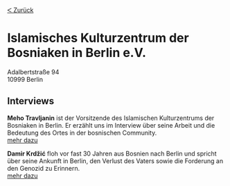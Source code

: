 [&#5176; Zurück](/map)
# Islamisches Kulturzentrum der Bosniaken in Berlin e.V.

Adalbertstraße 94
<br />10999 Berlin

## Interviews 

**Meho Travljanin** ist der Vorsitzende des Islamischen Kulturzentrums der Bosniaken in Berlin. Er erzählt uns im
Interview über seine Arbeit und die Bedeutung des Ortes in der bosnischen Community.
<br />[mehr dazu](/reportage/travljanin)

**Damir Krdžić** floh vor fast 30 Jahren aus Bosnien nach Berlin und spricht über seine Ankunft in Berlin, den Verlust
des Vaters sowie die Forderung an den Genozid zu Erinnern.
<br />[mehr dazu](/reportage/krdzic)
